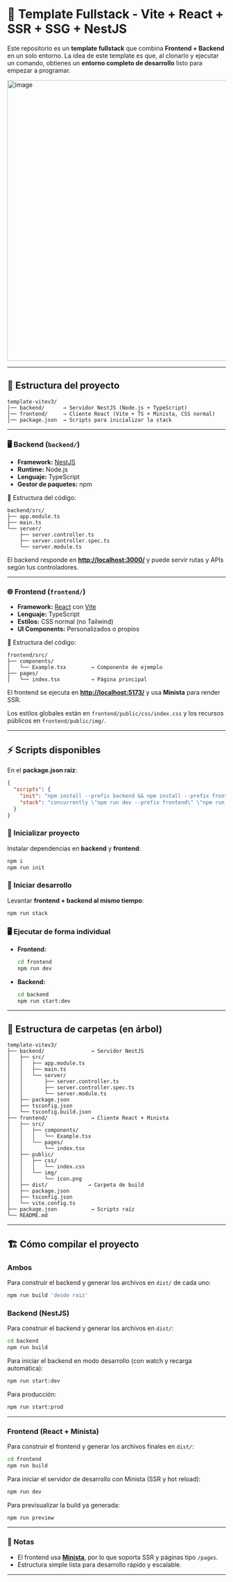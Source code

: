 # 🚀 Template Fullstack - Vite + React + SSR + SSG + NestJS

Este repositorio es un **template fullstack** que combina **Frontend + Backend** en un solo entorno.
La idea de este template es que, al clonarlo y ejecutar un comando, obtienes un **entorno completo de desarrollo** listo para empezar a programar.

<img width="1355" height="646" alt="image" src="https://github.com/user-attachments/assets/d0b95e02-1464-4b35-b1ab-90490e725319" />


---

## 📂 Estructura del proyecto

```text
template-vitev3/
│── backend/      → Servidor NestJS (Node.js + TypeScript)
│── frontend/     → Cliente React (Vite + TS + Minista, CSS normal)
│── package.json  → Scripts para inicializar la stack
```

---

### 🖥️ Backend (`backend/`)

* **Framework:** [NestJS](https://nestjs.com/)
* **Runtime:** Node.js
* **Lenguaje:** TypeScript
* **Gestor de paquetes:** npm

📂 Estructura del código:

```text
backend/src/
├── app.module.ts
├── main.ts
└── server/
    ├── server.controller.ts
    ├── server.controller.spec.ts
    └── server.module.ts
```

El backend responde en **[http://localhost:3000/](http://localhost:3000/)** y puede servir rutas y APIs según tus controladores.

---

### 🌐 Frontend (`frontend/`)

* **Framework:** [React](https://react.dev/) con [Vite](https://vitejs.dev/)
* **Lenguaje:** TypeScript
* **Estilos:** CSS normal (no Tailwind)
* **UI Components:** Personalizados o propios

📂 Estructura del código:

```text
frontend/src/
├── components/
│   └── Example.tsx        → Componente de ejemplo
├── pages/
│   └── index.tsx          → Página principal
```

El frontend se ejecuta en **[http://localhost:5173/](http://localhost:5173/)** y usa **Minista** para render SSR.

Los estilos globales están en `frontend/public/css/index.css` y los recursos públicos en `frontend/public/img/`.

---

## ⚡ Scripts disponibles

En el **package.json raíz**:

```json
{
  "scripts": {
    "init": "npm install --prefix backend && npm install --prefix frontend",
    "stack": "concurrently \"npm run dev --prefix frontend\" \"npm run start:dev --prefix backend\""
  }
}
```

### 🔧 Inicializar proyecto

Instalar dependencias en **backend** y **frontend**:

```bash
npm i
npm run init
```

### 🚀 Iniciar desarrollo

Levantar **frontend + backend al mismo tiempo**:

```bash
npm run stack
```

### 🖥️ Ejecutar de forma individual

* **Frontend:**

  ```bash
  cd frontend
  npm run dev
  ```

* **Backend:**

  ```bash
  cd backend
  npm run start:dev
  ```

---

## 📂 Estructura de carpetas (en árbol)

```text
template-vitev3/
├── backend/               → Servidor NestJS
│   ├── src/
│   │   ├── app.module.ts
│   │   ├── main.ts
│   │   └── server/
│   │       ├── server.controller.ts
│   │       ├── server.controller.spec.ts
│   │       └── server.module.ts
│   ├── package.json
│   ├── tsconfig.json
│   └── tsconfig.build.json
├── frontend/              → Cliente React + Minista
│   ├── src/
│   │   ├── components/
│   │   │   └── Example.tsx
│   │   └── pages/
│   │       └── index.tsx
│   ├── public/
│   │   ├── css/
│   │   │   └── index.css
│   │   └── img/
│   │       └── icon.png
│   ├── dist/             → Carpeta de build
│   ├── package.json
│   ├── tsconfig.json
│   └── vite.config.ts
├── package.json           → Scripts raíz
└── README.md
```

---

## 🏗️ Cómo compilar el proyecto

### Ambos
Para construir el backend y generar los archivos en `dist/` de cada uno:

```bash
npm run build 'desde raiz'
```


### Backend (NestJS)

Para construir el backend y generar los archivos en `dist/`:

```bash
cd backend
npm run build
```

Para iniciar el backend en modo desarrollo (con watch y recarga automática):

```bash
npm run start:dev
```

Para producción:

```bash
npm run start:prod
```

---

### Frontend (React + Minista)

Para construir el frontend y generar los archivos finales en `dist/`:

```bash
cd frontend
npm run build
```

Para iniciar el servidor de desarrollo con Minista (SSR y hot reload):

```bash
npm run dev
```

Para previsualizar la build ya generada:

```bash
npm run preview
```

---

### 📌 Notas

* El frontend usa **[Minista](https://github.com/qrac/minista)**, por lo que soporta SSR y páginas tipo `/pages`.
* Estructura simple lista para desarrollo rápido y escalable.

---
